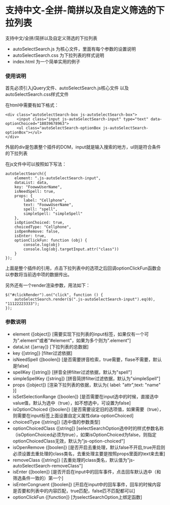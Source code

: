 # 支持中文-全拼-简拼以及自定义筛选的下拉列表
支持中文/全拼/简拼以及自定义筛选的下拉列表

- autoSelectSearch.js 为核心文件，里面有每个参数的设置说明
- autoSelectSearch.css 为下拉列表的样式说明 
- index.html 为一个简单实用的例子

### 使用说明
首先必须引入jQuery文件、autoSelectSearch.js核心文件 以及 autoSelectSearch.css样式文件

在html中需要有如下格式：
```
<div class="autoSelectSearch-box js-autoSelectSearch-box">
     <input class="input js-autoSelectSearch-input" type="text" data-optionChoiced="18039678963">
     <ul class="autoSelectSearch-optionBox js-autoSelectSearch-optionBox"></ul>
</div>
```
外层的div是包裹整个插件的DOM，input就是输入搜索的地方，ul则是符合条件的下拉列表

在js文件中可以按照如下写法：
```
autoSelectSearch({
    element: ".js-autoSelectSearch-input",
    dataList: data,
    key: "FoowwUserName",
    isNeedSpell: true,
    props: {
        label: "Cellphone",
        text: "FoowwUserName",
        spell: "spell",
        simpleSpell: "simpleSpell"
    },
    isOptionChoiced: true,
    choicedType: "Cellphone",
    isOpenRemove: false,
    isEnter: true,
    optionClickFun: function (obj) {
        console.log(obj)
        console.log(obj.targetInput.attr("class"))
    }         
});
```
上面是整个插件的引用，点击下拉列表中的选项之后回调optionClickFun函数会以参数将当前选中项的数据传出。

另外还有一个render渲染参数，用法如下：
```
$("#clickRender").on("click", function () {
    autoSelectSearch.render($(".js-autoSelectSearch-input").eq(0), "11122223333");
});
```

### 参数说明

- element  {[object]}        [需要实现下拉列表的input标签，如果仅有一个可为".element"或者"#element"，如果为多个则为".element"]
- dataList  {[array]}        [下拉列表的总数据]
- key  {[string]}        [filter过滤依据]
- isNeedSpell  {[boolen]}        [是否需要拼音检索，true需要，flase不需要，默认是false]
- spellKey  {[string]}        [拼音全拼filter过滤依据，默认为"spell"]
- simpleSpellKey  {[string]}        [拼音简拼filter过滤依据，默认为"simpleSpell"]
- props  {[object]}        [渲染下拉列表的依据，默认为{ label: "attr",text: "name" }]
- isSetSelectionRange  {[boolen]}        [是否需要在input选中的时候，直接选中value值，默认为选中（true），如不想选中，可设置为false]
- isOptionChoiced  {[boolen]}        [是否需要设定旧的选项值，如果需要（true），则需要在input标签上面设置自定义属性data-optionChoiced]
- choicedType  {[string]}        [选中值的参数类型]
- optionChoicedClass  {[string]}        [selectSearchOption选中时的样式参数名称（isOptionChoiced必须为true），如果isOptionChoiced为false，则指定optionChoicedClass无效，默认为"js-option-choiced"]
- isOpenRemove  {[boolen]}        [是否开启去重处理，默认false不开启,true开启则必须设置去重处理的class类名，去重处理主要是按照props里面的text来去重]
- removeClass  {[string]}        [去重处理的class类名，默认值为"js-autoSelectSearch-removeClass"]
- isEnter  {[boolen]}        [是否开启在input中的回车事件，点击回车默认选中（和筛选条件一致的）第一个]
- isEnterCongruent  {[boolen]}        [开启在input中的回车事件，回车的时候内容是否要和列表中的内容匹配，true匹配，false匹不匹配都可以]
- optionClickFun   {[function]}   [为selectSearchOption上绑定函数]
